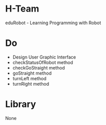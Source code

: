 # H-Team
eduRobot - Learning Programming with Robot
# Do
- Design User Graphic Interface
- checkStatusOfRobot method
- checkGoStraight method
- goStraight method
- turnLeft method
- turnRight method
# Library
None
